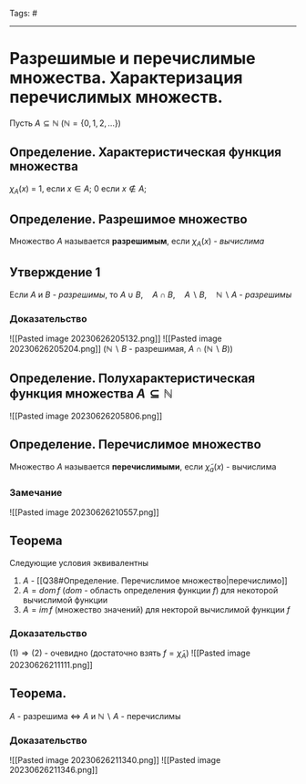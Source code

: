 Tags: #

---
# Разрешимые и перечислимые множества. Характеризация перечислимых множеств.

Пусть $A \subseteq \mathbb{N}$ ($\mathbb{N} = \{0,1,2,\ldots\}$)

## Определение. Характеристическая функция множества
$\chi_A(x)$  = $1$, если $x \in A$; $0$  если $x \notin A$;

## Определение. Разрешимое множество
Множество $A$ называется **разрешимым**, если $\chi_A(x)$ - *вычислима*

## Утверждение 1
Если $A$ и $B$ - *разрешимы*, то $A\cup B, \quad A\cap B,\quad A\backslash B, \quad\mathbb{N} \backslash A$ - *разрешимы*

### Доказательство
![[Pasted image 20230626205132.png]]
![[Pasted image 20230626205204.png]]
($\mathbb{N} \backslash B$ - разрешимая, $A\cap(\mathbb{N} \backslash B)$)

## Определение. Полухарактеристическая функция множества $A\subseteq \mathbb{N}$
![[Pasted image 20230626205806.png]]

## Определение. Перечислимое множество
Множество $A$ называется **перечислимыми**, если $\tilde\chi_a(x)$ - вычислима

### Замечание
![[Pasted image 20230626210557.png]]


## Теорема
Следующие условия эквивалентны
1) $A$ - [[Q38#Определение. Перечислимое множество|перечислимо]]
2) $A = dom\,f$ ($dom$ - область определения функции $f$) для некоторой вычислимой функции 
3) $A = im\,f$ (множество значений) для некторой вычислимой функции $f$

### Доказательство
$(1) \Rightarrow (2)$ - очевидно (достаточно взять $f=\tilde\chi_A$)
![[Pasted image 20230626211111.png]]

## Теорема.
$A$ - разрешима $\Leftrightarrow$ $A$ и $\mathbb{N} \backslash A$ - перечислимы

### Доказательство
![[Pasted image 20230626211340.png]]
![[Pasted image 20230626211346.png]]